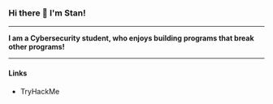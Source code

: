 ### Hi there 👋 I'm Stan!

---

**I am a Cybersecurity student, who enjoys building programs that break other programs!**

---

#### Links

- TryHackMe
<script src="https://tryhackme.com/badge/1006152"></script>

<!--
**StanimirIglev/StanimirIglev** is a ✨ _special_ ✨ repository because its `README.md` (this file) appears on your GitHub profile.

Here are some ideas to get you started:

- 🔭 I’m currently working on ...
- 🌱 I’m currently learning ...
- 👯 I’m looking to collaborate on ...
- 🤔 I’m looking for help with ...
- 💬 Ask me about ...
- 📫 How to reach me: ...
- 😄 Pronouns: ...
- ⚡ Fun fact: ...
-->
